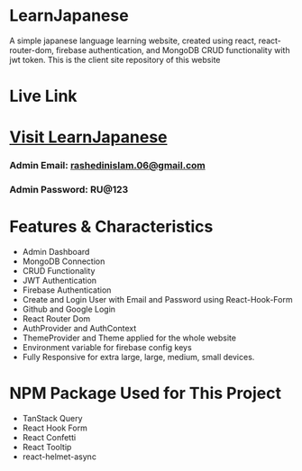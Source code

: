
# LearnJapanese
A simple japanese language learning website, created using react, react-router-dom, firebase authentication, and MongoDB CRUD functionality with jwt token. This is the client site repository of this website

# Live Link
# [Visit LearnJapanese](https://learjapaneese.web.app)

### Admin Email: rashedinislam.06@gmail.com
### Admin Password: RU@123


# Features & Characteristics
-  Admin Dashboard
-  MongoDB Connection
-  CRUD Functionality
-  JWT Authentication
-  Firebase Authentication
-  Create and Login User with Email and Password using React-Hook-Form
-  Github and Google Login
-  React Router Dom
-  AuthProvider and AuthContext
-  ThemeProvider and Theme applied for the whole website
-  Environment variable for firebase config keys
-  Fully Responsive for extra large, large, medium, small devices.



# NPM Package Used for This Project
-  TanStack Query
-  React Hook Form
-  React Confetti
-  React Tooltip
-  react-helmet-async
